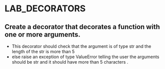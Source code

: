 # LAB_DECORATORS



## Create a decorator that decorates a function with one or more arguments.
- This decorator should check that the argument is of type str and the length of the str is more than 5 
- else raise an exception of type ValueError telling the user the arguments should be str and it should have more than 5 characters .

